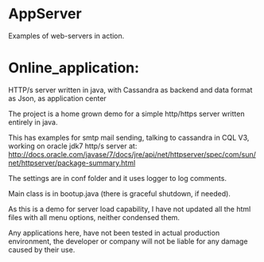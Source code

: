 AppServer
=========

Examples of web-servers in action.

Online_application:
=========

HTTP/s server written in java, with Cassandra as backend and data format as Json, as application center

The project is a home grown demo for a simple http/https server written entirely in java.

This has examples for smtp mail sending, talking to cassandra in CQL V3, working on oracle jdk7 http/s server at: http://docs.oracle.com/javase/7/docs/jre/api/net/httpserver/spec/com/sun/net/httpserver/package-summary.html

The settings are in conf folder and it uses logger to log comments.

Main class is in bootup.java (there is graceful shutdown, if needed).

As this is a demo for server load capability, I have not updated all the html files with all menu options, neither condensed them.

Any applications here, have not been tested in actual production environment, the developer or company will not be liable for any damage caused by their use.
